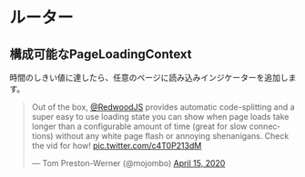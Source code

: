 # ルーター

## 構成可能なPageLoadingContext

時間のしきい値に達したら、任意のページに読み込みインジケーターを追加します。

<article>   <blockquote class="twitter-tweet">     <p lang="en" dir="ltr">       Out of the box, <a href="https://twitter.com/redwoodjs?ref_src=twsrc%5Etfw">@RedwoodJS</a> provides automatic       code-splitting and a super easy to use loading state you can show when page loads take longer than a       configurable amount of time (great for slow connections) without any white page flash or annoying shenanigans.       Check the vid for how! <a href="https://t.co/c4T0P213dM">pic.twitter.com/c4T0P213dM</a>     </p>     — Tom Preston-Werner (@mojombo)     <a href="https://twitter.com/mojombo/status/1250557826092503040?ref_src=twsrc%5Etfw">April 15, 2020</a>   </blockquote>   <script async src="https://platform.twitter.com/widgets.js" charset="utf-8"></script> </article>

